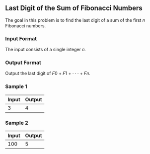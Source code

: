 ## Last Digit of the Sum of Fibonacci Numbers
The goal in this problem is to find the last digit of a sum of the first 𝑛 Fibonacci numbers.

### Input Format
The input consists of a single integer 𝑛.

### Output Format
Output the last digit of 𝐹0 + 𝐹1 + · · · + 𝐹𝑛.

### Sample 1
Input | Output
--- | ---
3 | 4

### Sample 2
Input | Output
--- | ---
100 | 5

